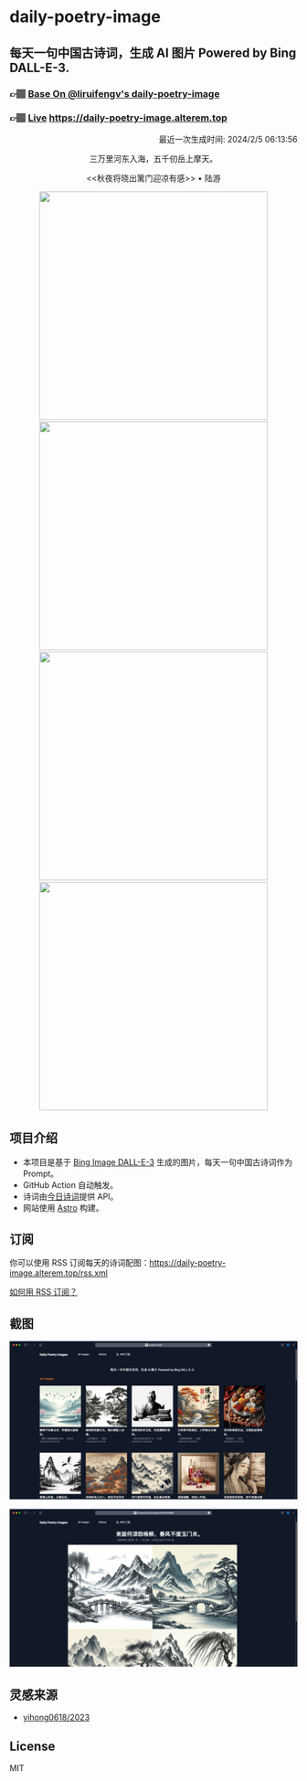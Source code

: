 
# daily-poetry-image

## 每天一句中国古诗词，生成 AI 图片 Powered by Bing DALL-E-3.

### 👉🏽 [Base On @liruifengv's daily-poetry-image](https://github.com/liruifengv/daily-poetry-image)

### 👉🏽 [Live](https://daily-poetry-image.alterem.top/) https://daily-poetry-image.alterem.top

<p align="right">
  最近一次生成时间: 2024/2/5 06:13:56
</p>
<p align="center">
三万里河东入海，五千仞岳上摩天。
</p>
<p align="center">
<<秋夜将晓出篱门迎凉有感>> • 陆游
</p>
<p align="center">
<img src="https://tse4.mm.bing.net/th/id/OIG1.ifY1fuhS.8Gl.5o.AtJn" height="400" width="400" />
<img src="https://tse4.mm.bing.net/th/id/OIG1.F2Lw.bzSDEz62Kg5J3HD" height="400" width="400" />
<img src="https://tse3.mm.bing.net/th/id/OIG1.GdEaQ.v62Njf8tPpTT3Y" height="400" width="400" />
<img src="https://tse3.mm.bing.net/th/id/OIG1.df2pC.dFTWEReEFpOrQa" height="400" width="400" />
</p>

## 项目介绍

-   本项目是基于 [Bing Image DALL-E-3](https://www.bing.com/images/create) 生成的图片，每天一句中国古诗词作为 Prompt。
-   GitHub Action 自动触发。
-   诗词由[今日诗词](https://www.jinrishici.com/)提供 API。
-   网站使用 [Astro](https://astro.build) 构建。

## 订阅

你可以使用 RSS 订阅每天的诗词配图：https://daily-poetry-image.alterem.top/rss.xml

[如何用 RSS 订阅？](https://zhuanlan.zhihu.com/p/55026716)

## 截图

![图片列表](./screenshots/Snipaste_2023-12-28_21-00-26.png)

![图片详情](./screenshots/Snipaste_2023-12-28_21-00-53.png)

## 灵感来源

-   [yihong0618/2023](https://github.com/yihong0618/2023)

## License

MIT
